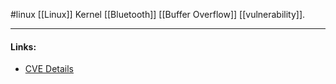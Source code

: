 #linux 
[[Linux]] Kernel [[Bluetooth]] [[Buffer Overflow]] [[vulnerability]].

---
#### Links:
- [CVE Details](https://www.cvedetails.com/cve/CVE-2020-25656/)
